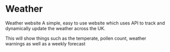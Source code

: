 # Weather
Weather website
A simple, easy to use website which uses API to track and dynamically update the weather across the UK.

This will show things such as the temperate, pollen count, weather warnings as well as a weekly forecast